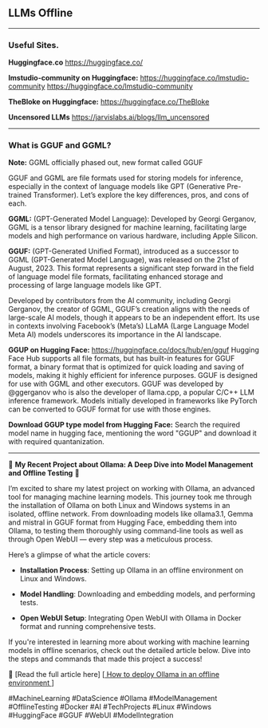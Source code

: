 ## LLMs Offline

---
### Useful Sites.

**Huggingface.co** https://huggingface.co/

**lmstudio-community on Huggingface:** https://huggingface.co/lmstudio-community https://huggingface.co/lmstudio-community

**TheBloke on Huggingface:** https://huggingface.co/TheBloke

**Uncensored LLMs** https://jarvislabs.ai/blogs/llm_uncensored

---
 
### What is GGUF and GGML?

**Note:** GGML officially phased out, new format called GGUF

GGUF and GGML are file formats used for storing models for inference, especially in the context of language models like GPT (Generative Pre-trained Transformer). Let’s explore the key differences, pros, and cons of each.

**GGML:**  (GPT-Generated Model Language): Developed by Georgi Gerganov, GGML is a tensor library designed for machine learning, facilitating large models and high performance on various hardware, including Apple Silicon.

**GGUF:**  (GPT-Generated Unified Format), introduced as a successor to GGML (GPT-Generated Model Language), was released on the 21st of August, 2023. This format represents a significant step forward in the field of language model file formats, facilitating enhanced storage and processing of large language models like GPT.

Developed by contributors from the AI community, including Georgi Gerganov, the creator of GGML, GGUF’s creation aligns with the needs of large-scale AI models, though it appears to be an independent effort. Its use in contexts involving Facebook’s (Meta’s) LLaMA (Large Language Model Meta AI) models underscores its importance in the AI landscape.

**GGUP on Hugging Face:** https://huggingface.co/docs/hub/en/gguf
Hugging Face Hub supports all file formats, but has built-in features for GGUF format, a binary format that is optimized for quick loading and saving of models, making it highly efficient for inference purposes. GGUF is designed for use with GGML and other executors. GGUF was developed by @ggerganov who is also the developer of llama.cpp, a popular C/C++ LLM inference framework. Models initially developed in frameworks like PyTorch can be converted to GGUF format for use with those engines.

**Download GGUP type model from Hugging Face:** Search the required model name in hugging face, mentioning the word "GGUP" and download it with required quantanization.

---

🚀 **My Recent Project about Ollama: A Deep Dive into Model Management and Offline Testing** 🚀


I’m excited to share my latest project on working with Ollama, an advanced tool for managing machine learning models. This journey took me through the installation of Ollama on both Linux and Windows systems in an isolated, offline network. From downloading models like ollama3.1, Gemma and mistral in GGUF format from Hugging Face, embedding them into Ollama, to testing them thoroughly using command-line tools as well as through Open WebUI — every step was a meticulous process.


Here’s a glimpse of what the article covers:

- **Installation Process**: Setting up Ollama in an offline environment on Linux and Windows.

- **Model Handling**: Downloading and embedding models, and performing tests.

- **Open WebUI Setup**: Integrating Open WebUI with Ollama in Docker format and running comprehensive tests.


If you're interested in learning more about working with machine learning models in offline scenarios, check out the detailed article below. Dive into the steps and commands that made this project a success!


🔗 [Read the full article here] [[ How to deploy Ollama in an offline environment ](https://www.linkedin.com/pulse/how-deploy-ollama-offline-environment-jahangir--utb0f/)]


#MachineLearning #DataScience #Ollama #ModelManagement #OfflineTesting #Docker #AI #TechProjects #Linux #Windows #HuggingFace #GGUF #WebUI #ModelIntegration
